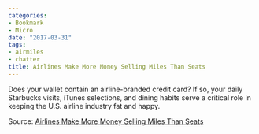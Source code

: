 ```yaml
---
categories:
- Bookmark
- Micro
date: "2017-03-31"
tags:
- airmiles
- chatter
title: Airlines Make More Money Selling Miles Than Seats
---
```


Does your wallet contain an airline-branded credit card? If so, your daily Starbucks visits, iTunes selections, and dining habits serve a critical role in keeping the U.S. airline industry fat and happy.

Source: [Airlines Make More Money Selling Miles Than Seats](https://www.bloomberg.com/news/articles/2017-03-31/airlines-make-more-money-selling-miles-than-seats)

[](https://www.bloomberg.com/news/articles/2017-03-31/airlines-make-more-money-selling-miles-than-seats)
